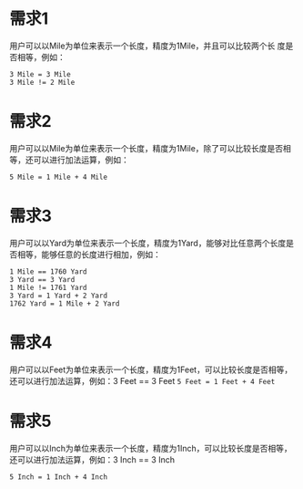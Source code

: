 # 需求1
用户可以以Mile为单位来表示一个长度，精度为1Mile，并且可以比较两个长
度是否相等，例如：
```
3 Mile = 3 Mile
3 Mile != 2 Mile
```

# 需求2
用户可以以Mile为单位来表示一个长度，精度为1Mile，除了可以比较长度是否相等，还可以进行加法运算，例如：
```
5 Mile = 1 Mile + 4 Mile
```
# 需求3
用户可以以Yard为单位来表示一个长度，精度为1Yard，能够对比任意两个长度是否相等，能够任意的长度进行相加，例如：
```
1 Mile == 1760 Yard
3 Yard == 3 Yard
1 Mile != 1761 Yard
3 Yard = 1 Yard + 2 Yard
1762 Yard = 1 Mile + 2 Yard
```
# 需求4
用户可以以Feet为单位来表示一个长度，精度为1Feet，可以比较长度是否相等，还可以进行加法运算，例如：3 Feet == 3 Feet
    ```
    5 Feet = 1 Feet + 4 Feet
    ```
# 需求5
用户可以以Inch为单位来表示一个长度，精度为1Inch，可以比较长度是否相等，还可以进行加法运算，例如：3 Inch == 3 Inch
```
5 Inch = 1 Inch + 4 Inch
```